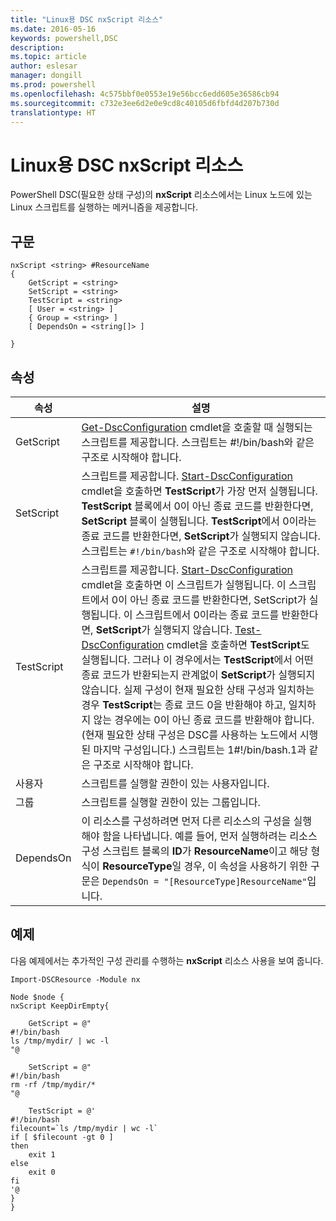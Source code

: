 ```yaml
---
title: "Linux용 DSC nxScript 리소스"
ms.date: 2016-05-16
keywords: powershell,DSC
description: 
ms.topic: article
author: eslesar
manager: dongill
ms.prod: powershell
ms.openlocfilehash: 4c575bbf0e0553e19e56bcc6edd605e36586cb94
ms.sourcegitcommit: c732e3ee6d2e0e9cd8c40105d6fbfd4d207b730d
translationtype: HT
---
```

# <a name="dsc-for-linux-nxscript-resource"></a>Linux용 DSC nxScript 리소스

PowerShell DSC(필요한 상태 구성)의 **nxScript** 리소스에서는 Linux 노드에 있는 Linux 스크립트를 실행하는 메커니즘을 제공합니다.

## <a name="syntax"></a>구문

```
nxScript <string> #ResourceName
{
    GetScript = <string>
    SetScript = <string>
    TestScript = <string>
    [ User = <string> ]
    { Group = <string> ]
    [ DependsOn = <string[]> ]

}
```

## <a name="properties"></a>속성

|  속성 |  설명 | 
|---|---|
| GetScript| [Get-DscConfiguration](https://technet.microsoft.com/en-us/library/dn521625.aspx) cmdlet을 호출할 때 실행되는 스크립트를 제공합니다. 스크립트는 #!/bin/bash와 같은 구조로 시작해야 합니다.| 
| SetScript| 스크립트를 제공합니다. [Start-DscConfiguration](https://technet.microsoft.com/en-us/library/dn521623.aspx) cmdlet을 호출하면 **TestScript**가 가장 먼저 실행됩니다. **TestScript** 블록에서 0이 아닌 종료 코드를 반환한다면, **SetScript** 블록이 실행됩니다. **TestScript**에서 0이라는 종료 코드를 반환한다면, **SetScript**가 실행되지 않습니다. 스크립트는 `#!/bin/bash`와 같은 구조로 시작해야 합니다.| 
| TestScript| 스크립트를 제공합니다. [Start-DscConfiguration](https://technet.microsoft.com/en-us/library/dn521623.aspx) cmdlet을 호출하면 이 스크립트가 실행됩니다. 이 스크립트에서 0이 아닌 종료 코드를 반환한다면, SetScript가 실행됩니다. 이 스크립트에서 0이라는 종료 코드를 반환한다면, **SetScript**가 실행되지 않습니다. [Test-DscConfiguration](https://technet.microsoft.com/en-us/library/dn407382.aspx) cmdlet을 호출하면 **TestScript**도 실행됩니다. 그러나 이 경우에서는 **TestScript**에서 어떤 종료 코드가 반환되는지 관계없이 **SetScript**가 실행되지 않습니다. 실제 구성이 현재 필요한 상태 구성과 일치하는 경우 **TestScript**는 종료 코드 0을 반환해야 하고, 일치하지 않는 경우에는 0이 아닌 종료 코드를 반환해야 합니다. (현재 필요한 상태 구성은 DSC를 사용하는 노드에서 시행된 마지막 구성입니다.) 스크립트는 1#!/bin/bash.1과 같은 구조로 시작해야 합니다.| 
| 사용자| 스크립트를 실행할 권한이 있는 사용자입니다.| 
| 그룹| 스크립트를 실행할 권한이 있는 그룹입니다.| 
| DependsOn | 이 리소스를 구성하려면 먼저 다른 리소스의 구성을 실행해야 함을 나타냅니다. 예를 들어, 먼저 실행하려는 리소스 구성 스크립트 블록의 **ID**가 **ResourceName**이고 해당 형식이 **ResourceType**일 경우, 이 속성을 사용하기 위한 구문은 `DependsOn = "[ResourceType]ResourceName"`입니다.| 

## <a name="example"></a>예제

다음 예제에서는 추가적인 구성 관리를 수행하는 **nxScript** 리소스 사용을 보여 줍니다.

```
Import-DSCResource -Module nx 

Node $node {
nxScript KeepDirEmpty{

    GetScript = @"
#!/bin/bash
ls /tmp/mydir/ | wc -l
"@

    SetScript = @"
#!/bin/bash
rm -rf /tmp/mydir/*
"@

    TestScript = @'
#!/bin/bash
filecount=`ls /tmp/mydir | wc -l`
if [ $filecount -gt 0 ]
then
    exit 1
else
    exit 0
fi
'@
} 
}
```

